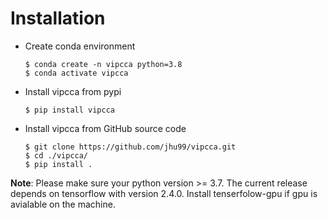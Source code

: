 # Installation

- Create conda environment

  ```shell
  $ conda create -n vipcca python=3.8
  $ conda activate vipcca
  ```

- Install vipcca from pypi

  ```shell
  $ pip install vipcca
  ```

- Install vipcca from GitHub source code

  ```shell
  $ git clone https://github.com/jhu99/vipcca.git
  $ cd ./vipcca/
  $ pip install .
  ```

**Note**: Please make sure your python version >= 3.7. The current release depends on tensorflow with version 2.4.0. Install tenserfolow-gpu if gpu is avialable on the machine.

